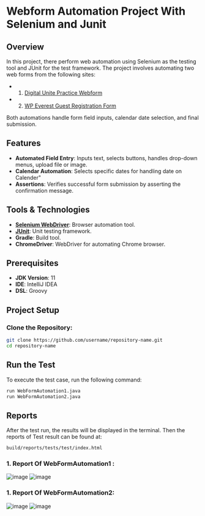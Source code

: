 # Webform Automation Project With Selenium and Junit

## Overview
In this project, there perform web automation using Selenium as the testing tool and JUnit for the test framework. The project involves automating two web forms from the following sites:

- 1. [Digital Unite Practice Webform](https://www.digitalunite.com/practice-webform-learners)
- 2. [WP Everest Guest Registration Form](https://demo.wpeverest.com/user-registration/guest-registration-form)

Both automations handle form field inputs, calendar date selection, and final submission.

## Features
- **Automated Field Entry**: Inputs text, selects buttons, handles drop-down menus, upload file or image.
- **Calendar Automation**: Selects specific dates for handling date on Calender"
- **Assertions**: Verifies successful form submission by asserting the confirmation message.

## Tools & Technologies
- **[Selenium WebDriver](https://mvnrepository.com/artifact/org.seleniumhq.selenium/selenium-java)**: Browser automation tool.
- **[JUnit](https://mvnrepository.com/artifact/org.junit.jupiter/junit-jupiter-api)**: Unit testing framework.
- **Gradle**: Build tool.
- **ChromeDriver**: WebDriver for automating Chrome browser.

## Prerequisites
- **JDK Version**: 11
- **IDE**: IntelliJ IDEA
- **DSL**: Groovy

## Project Setup

### Clone the Repository:
```bash
git clone https://github.com/username/repository-name.git
cd repository-name
```
## Run the Test

To execute the test case, run the following command:

```bash
run WebFormAutomation1.java
run WebFormAutomation2.java
```
## Reports
After the test run, the results will be displayed in the terminal. Then the reports of Test result can be found at:

```bash
build/reports/tests/test/index.html
```
### **1. Report Of WebFormAutomation1 :**

![image](https://github.com/user-attachments/assets/e325df56-3a43-4bc3-a990-bd83cf1c410f)
![image](https://github.com/user-attachments/assets/74276815-fa36-4664-a269-a4fe1b91dee8)

### **1. Report Of WebFormAutomation2:**

![image](https://github.com/user-attachments/assets/f3f4a74b-a13a-4960-8dda-bf1e1e6a67bc)
![image](https://github.com/user-attachments/assets/9aa089c1-ea9b-4e25-9a4f-321e11829929)
